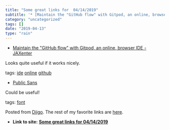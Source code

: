```yaml
---
title: "Some great links for  04/14/2019"
subtitle: '* [Maintain the "GitHub flow" with Gitpod, an online, browser IDE - JAXenter](<https://jaxenter.com/...'
category: "uncategorized"
tags: []
date: "2019-04-13"
type: "rain"
---
```

* [Maintain the "GitHub flow" with Gitpod, an online, browser IDE - JAXenter](<https://jaxenter.com/gitpod-github-ide-157678.html>)

Looks quite useful if it works nicely.

tags: [ide](<https://www.diigo.com/user/pitosalas/ide>)
[online](<https://www.diigo.com/user/pitosalas/online>)
[github](<https://www.diigo.com/user/pitosalas/github>)

  * [Public Sans](<https://public-sans.digital.gov>)

Could be useful!

tags: [font](<https://www.diigo.com/user/pitosalas/font>)

Posted from [Diigo](<https://www.diigo.com>). The rest of my favorite links
are [here](<https://www.diigo.com/user/pitosalas>).


* **Link to site:** **[Some great links for  04/14/2019](None)**